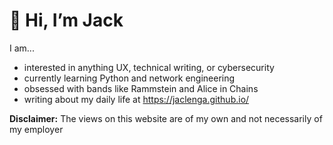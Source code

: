 # 👋 Hi, I’m Jack

I am...
- interested in anything UX, technical writing, or cybersecurity
- currently learning Python and network engineering
- obsessed with bands like Rammstein and Alice in Chains
- writing about my daily life at https://jaclenga.github.io/

**Disclaimer:** The views on this website are of my own and not necessarily of my employer


<!---
Jaclenga/Jaclenga is a ✨ special ✨ repository because its `README.md` (this file) appears on your GitHub profile.
You can click the Preview link to take a look at your changes.
--->
